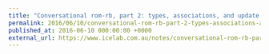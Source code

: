 ```yaml
---
title: "Conversational rom-rb, part 2: types, associations, and update commands"
permalink: 2016/06/10/conversational-rom-rb-part-2-types-associations-and-update-commands
published_at: 2016-06-10 000:00:00 +0000
external_url: https://www.icelab.com.au/notes/conversational-rom-rb-part-2-types-associations-and-update-commands
---
```

